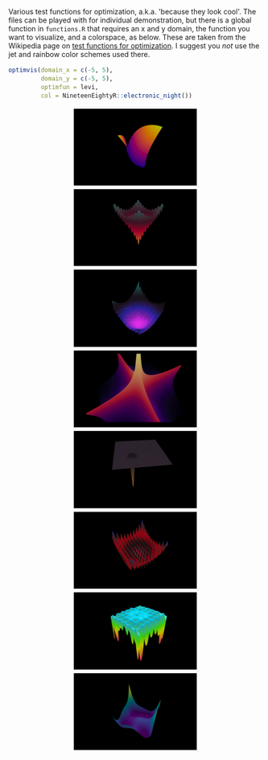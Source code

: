 

Various test functions for optimization, a.k.a. 'because they look cool'.  The files can be played with for individual demonstration, but there is a global function in `functions.R` that requires an x and y domain, the function you want to visualize, and a colorspace, as below.  These are taken from the Wikipedia page on [test functions for optimization](https://en.wikipedia.org/wiki/Test_functions_for_optimization).  I suggest you *not* use the jet and rainbow color schemes used there.

```r
optimvis(domain_x = c(-5, 5), 
         domain_y = c(-5, 5), 
         optimfun = levi, 
         col = NineteenEightyR::electronic_night())
```


<img src="bukin.png" style="display:block; margin: 0 auto;" width=50%>
<img src="ackley.png" style="display:block; margin: 0 auto;" width=50%>
<img src="levi.png" style="display:block; margin: 0 auto;" width=50%>
<img src="cross.png" style="display:block; margin: 0 auto;" width=50%>
<img src="blackhole.png" style="display:block; margin: 0 auto;" width=50%>
<img src="rastrigin.png" style="display:block; margin: 0 auto;" width=50%>
<img src="holder.png" style="display:block; margin: 0 auto;" width=50%>
<img src="himmelblau.png" style="display:block; margin: 0 auto;" width=50%>
